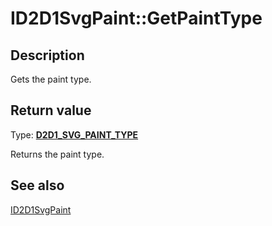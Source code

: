# ID2D1SvgPaint::GetPaintType

## Description

Gets the paint type.

## Return value

Type: **[D2D1_SVG_PAINT_TYPE](https://learn.microsoft.com/windows/desktop/api/d2d1svg/ne-d2d1svg-d2d1_svg_paint_type)**

Returns the paint type.

## See also

[ID2D1SvgPaint](https://learn.microsoft.com/windows/desktop/api/d2d1svg/nn-d2d1svg-id2d1svgpaint)
